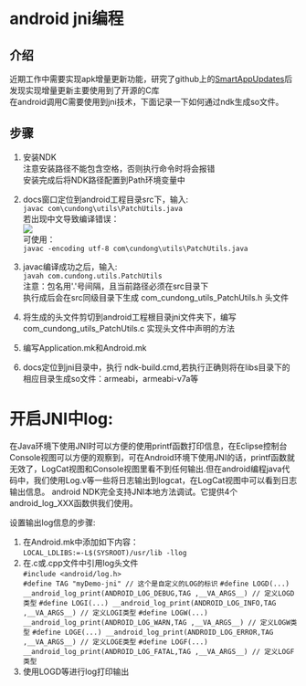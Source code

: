 # android  jni编程 #
## 介绍 ##
近期工作中需要实现apk增量更新功能，研究了github上的[SmartAppUpdates](https://github.com/cundong/SmartAppUpdates "SmartAppUpdates")后发现实现增量更新主要使用到了开源的C库  
在android调用C需要使用到jni技术，下面记录一下如何通过ndk生成so文件。

## 步骤 ##
1. 安装NDK  
注意安装路径不能包含空格，否则执行命令时将会报错  
安装完成后将NDK路径配置到Path环境变量中

2. docs窗口定位到android工程目录src下，输入:  
 `javac com\cundong\utils\PatchUtils.java`  
若出现中文导致编译错误：  
![](http://i.imgur.com/Kn1Ug4H.png)  
可使用：  
`javac -encoding utf-8 com\cundong\utils\PatchUtils.java`  

3. javac编译成功之后，输入:  
`javah com.cundong.utils.PatchUtils`  
注意：包名用'.'号间隔，且当前路径必须在src目录下  
执行成后会在src同级目录下生成 com_cundong_utils_PatchUtils.h 头文件   

4. 将生成的头文件剪切到android工程根目录jni文件夹下，编写 com_cundong_utils_PatchUtils.c 实现头文件中声明的方法

5. 编写Application.mk和Android.mk  

6. docs定位到jni目录中，执行 ndk-build.cmd,若执行正确则将在libs目录下的相应目录生成so文件：armeabi，armeabi-v7a等


# 开启JNI中log: 
在Java环境下使用JNI时可以方便的使用printf函数打印信息，在Eclipse控制台Console视图可以方便的观察到，可在Android环境下使用JNI的话，printf函数就无效了，LogCat视图和Console视图里看不到任何输出.但在android编程java代码中，我们使用Log.v等一些将日志输出到logcat，在LogCat视图中可以看到日志输出信息。
android NDK完全支持JNI本地方法调试。它提供4个android_log_XXX函数供我们使用。

设置输出log信息的步骤:
1. 在Android.mk中添加如下内容：  
`LOCAL_LDLIBS:=-L$(SYSROOT)/usr/lib -llog`  
2. 在.c或.cpp文件中引用log头文件  
 `#include <android/log.h>`  
 `#define TAG "myDemo-jni" // 这个是自定义的LOG的标识`
`#define LOGD(...) __android_log_print(ANDROID_LOG_DEBUG,TAG ,__VA_ARGS__) // 定义LOGD类型`
`#define LOGI(...) __android_log_print(ANDROID_LOG_INFO,TAG ,__VA_ARGS__) // 定义LOGI类型`
`#define LOGW(...) __android_log_print(ANDROID_LOG_WARN,TAG ,__VA_ARGS__) // 定义LOGW类型`
`#define LOGE(...) __android_log_print(ANDROID_LOG_ERROR,TAG ,__VA_ARGS__) // 定义LOGE类型`
`#define LOGF(...) __android_log_print(ANDROID_LOG_FATAL,TAG ,__VA_ARGS__) // 定义LOGF类型`
3. 使用LOGD等进行log打印输出